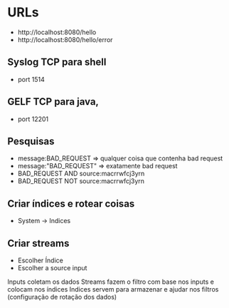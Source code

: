 # URLs

- http://localhost:8080/hello
- http://localhost:8080/hello/error


## Syslog TCP para shell
- port 1514

## GELF TCP para java, 
- port 12201

## Pesquisas

- message:BAD_REQUEST => qualquer coisa que contenha bad request
- message:"BAD_REQUEST" => exatamente bad request
- BAD_REQUEST AND source:macrrwfcj3yrn
- BAD_REQUEST NOT source:macrrwfcj3yrn


## Criar índices e rotear coisas
- System -> Indices

## Criar streams
- Escolher Índice
- Escolher a source input

Inputs coletam os dados
Streams fazem o filtro com base nos inputs e colocam nos índices
Indices servem para armazenar e ajudar nos filtros (configuração de rotação dos dados)
